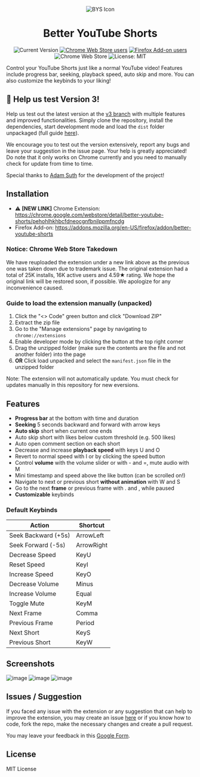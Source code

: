 <div align="center">

![BYS Icon](https://raw.githubusercontent.com/ynshung/better-yt-shorts/master/icons/byts128.png)

# Better YouTube Shorts

![Current Version](https://img.shields.io/amo/v/better-youtube-shorts?label=version)
[![Chrome Web Store users](https://img.shields.io/chrome-web-store/users/pehohlhkhbcfdneocgnfbnilppmfncdg?label=chrome)](https://chrome.google.com/webstore/detail/better-youtube-shorts/pehohlhkhbcfdneocgnfbnilppmfncdg)
[![Firefox Add-on users](https://img.shields.io/amo/users/better-youtube-shorts?label=firefox)](https://addons.mozilla.org/en-US/firefox/addon/better-youtube-shorts)
![Chrome Web Store](https://img.shields.io/chrome-web-store/rating/pehohlhkhbcfdneocgnfbnilppmfncdg)
![License: MIT](https://img.shields.io/github/license/ynshung/better-yt-shorts)
</div>

Control your YouTube Shorts just like a normal YouTube video! Features include progress bar, seeking, playback speed, auto skip and more. You can also customize the keybinds to your liking!

## 🫵 Help us test Version 3!
Help us test out the latest version at the [v3 branch](https://github.com/ynshung/better-yt-shorts/tree/v3) with multiple features and improved functionalities. Simply clone the repository, install the dependencies, start development mode and load the `dist` folder unpackaged (full guide [here](https://github.com/ynshung/better-yt-shorts/tree/v3#development-guide)).

We encourage you to test out the version extensively, report any bugs and leave your suggestion in the issue page. Your help is greatly appreciated! Do note that it only works on Chrome currently and you need to manually check for update from time to time.

Special thanks to [Adam Suth](https://github.com/adsuth) for the development of the project!

## Installation

* ⚠️ **[NEW LINK]** Chrome Extension: https://chrome.google.com/webstore/detail/better-youtube-shorts/pehohlhkhbcfdneocgnfbnilppmfncdg
* Firefox Add-on: https://addons.mozilla.org/en-US/firefox/addon/better-youtube-shorts

### Notice: Chrome Web Store Takedown

We have reuploaded the extension under a new link above as the previous one was taken down due to trademark issue. The original extension had a total of 25K installs, 16K active users and 4.59★ rating. We hope the original link will be restored soon, if possible. We apologize for any inconvenience caused.

### Guide to load the extension manually (unpacked)

1. Click the "<> Code" green button and click "Download ZIP"
2. Extract the zip file
3. Go to the "Manage extensions" page by navigating to `chrome://extensions`
4. Enable developer mode by clicking the button at the top right corner
5. Drag the unzipped folder (make sure the contents are the file and not another folder) into the page
6. **OR** Click load unpacked and select the `manifest.json` file in the unzipped folder

Note: The extension will not automatically update. You must check for updates manually in this repository for new eversions.

## Features
* **Progress bar** at the bottom with time and duration
* **Seeking** 5 seconds backward and forward with arrow keys
* **Auto skip** short when current one ends
* Auto skip short with likes below custom threshold (e.g. 500 likes)
* Auto open comment section on each short
* Decrease and increase **playback speed** with keys U and O
* Revert to normal speed with I or by clicking the speed button
* Control **volume** with the volume slider or with - and =, mute audio with M
* Mini timestamp and speed above the like button (can be scrolled on!)
* Navigate to next or previous short **without animation** with W and S
* Go to the next **frame** or previous frame with . and , while paused
* **Customizable** keybinds

### Default Keybinds
| Action               | Shortcut   |
|----------------------|------------|
| Seek Backward (+5s)  | ArrowLeft  |
| Seek Forward (-5s)   | ArrowRight |
| Decrease Speed       | KeyU       |
| Reset Speed          | KeyI       |
| Increase Speed       | KeyO       |
| Decrease Volume      | Minus      |
| Increase Volume      | Equal      |
| Toggle Mute          | KeyM       |
| Next Frame           | Comma      |
| Previous Frame       | Period     |
| Next Short           | KeyS       |
| Previous Short       | KeyW       |

## Screenshots

![image](https://github.com/ynshung/better-yt-shorts/assets/61302840/6d7ac315-7c16-4490-a1fe-683a3aa5538d)
![image](https://user-images.githubusercontent.com/80070435/219866370-d1acbd50-049b-47ef-9688-19d1dc4efe91.png)
![image](https://user-images.githubusercontent.com/80070435/219866388-13770811-674d-4681-be32-c7d27f35c000.png)

## Issues / Suggestion
If you faced any issue with the extension or any suggestion that can help to improve the extension, you may create an issue [here](https://github.com/ynshung/better-yt-shorts/issues) or if you know how to code, fork the repo, make the necessary changes and create a pull request.

You may leave your feedback in this [Google Form](https://forms.gle/pvSiMwDeQVfwyALfA).

## License

MIT License

